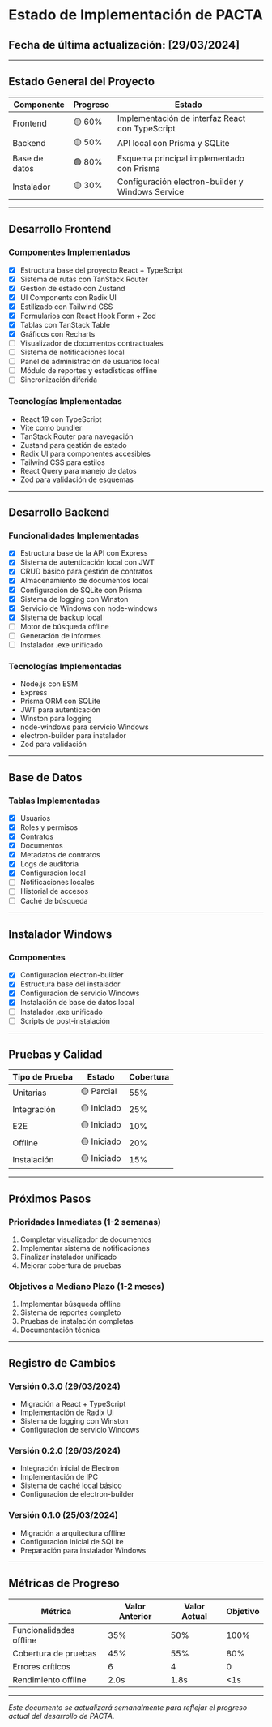 # Estado de Implementación de PACTA

## Fecha de última actualización: [29/03/2024]

---

## Estado General del Proyecto

| Componente | Progreso | Estado |
|------------|----------|--------|
| Frontend   | 🟡 60% | Implementación de interfaz React con TypeScript |
| Backend    | 🟡 50% | API local con Prisma y SQLite |
| Base de datos | 🟢 80% | Esquema principal implementado con Prisma |
| Instalador | 🟡 30% | Configuración electron-builder y Windows Service |

---

## Desarrollo Frontend

### Componentes Implementados
- [x] Estructura base del proyecto React + TypeScript
- [x] Sistema de rutas con TanStack Router
- [x] Gestión de estado con Zustand
- [x] UI Components con Radix UI
- [x] Estilizado con Tailwind CSS
- [x] Formularios con React Hook Form + Zod
- [x] Tablas con TanStack Table
- [x] Gráficos con Recharts
- [ ] Visualizador de documentos contractuales
- [ ] Sistema de notificaciones local
- [ ] Panel de administración de usuarios local
- [ ] Módulo de reportes y estadísticas offline
- [ ] Sincronización diferida

### Tecnologías Implementadas
- React 19 con TypeScript
- Vite como bundler
- TanStack Router para navegación
- Zustand para gestión de estado
- Radix UI para componentes accesibles
- Tailwind CSS para estilos
- React Query para manejo de datos
- Zod para validación de esquemas

---

## Desarrollo Backend

### Funcionalidades Implementadas
- [x] Estructura base de la API con Express
- [x] Sistema de autenticación local con JWT
- [x] CRUD básico para gestión de contratos
- [x] Almacenamiento de documentos local
- [x] Configuración de SQLite con Prisma
- [x] Sistema de logging con Winston
- [x] Servicio de Windows con node-windows
- [x] Sistema de backup local
- [ ] Motor de búsqueda offline
- [ ] Generación de informes
- [ ] Instalador .exe unificado

### Tecnologías Implementadas
- Node.js con ESM
- Express
- Prisma ORM con SQLite
- JWT para autenticación
- Winston para logging
- node-windows para servicio Windows
- electron-builder para instalador
- Zod para validación

---

## Base de Datos

### Tablas Implementadas
- [x] Usuarios
- [x] Roles y permisos
- [x] Contratos
- [x] Documentos
- [x] Metadatos de contratos
- [x] Logs de auditoría
- [x] Configuración local
- [ ] Notificaciones locales
- [ ] Historial de accesos
- [ ] Caché de búsqueda

---

## Instalador Windows

### Componentes
- [x] Configuración electron-builder
- [x] Estructura base del instalador
- [x] Configuración de servicio Windows
- [x] Instalación de base de datos local
- [ ] Instalador .exe unificado
- [ ] Scripts de post-instalación

---

## Pruebas y Calidad

| Tipo de Prueba | Estado | Cobertura |
|----------------|--------|-----------|
| Unitarias      | 🟡 Parcial | 55% |
| Integración    | 🟡 Iniciado | 25% |
| E2E            | 🟡 Iniciado | 10% |
| Offline        | 🟡 Iniciado | 20% |
| Instalación    | 🟡 Iniciado | 15% |

---

## Próximos Pasos

### Prioridades Inmediatas (1-2 semanas)
1. Completar visualizador de documentos
2. Implementar sistema de notificaciones
3. Finalizar instalador unificado
4. Mejorar cobertura de pruebas

### Objetivos a Mediano Plazo (1-2 meses)
1. Implementar búsqueda offline
2. Sistema de reportes completo
3. Pruebas de instalación completas
4. Documentación técnica

---

## Registro de Cambios

### Versión 0.3.0 (29/03/2024)
- Migración a React + TypeScript
- Implementación de Radix UI
- Sistema de logging con Winston
- Configuración de servicio Windows

### Versión 0.2.0 (26/03/2024)
- Integración inicial de Electron
- Implementación de IPC
- Sistema de caché local básico
- Configuración de electron-builder

### Versión 0.1.0 (25/03/2024)
- Migración a arquitectura offline
- Configuración inicial de SQLite
- Preparación para instalador Windows

---

## Métricas de Progreso

| Métrica | Valor Anterior | Valor Actual | Objetivo |
|---------|---------------|--------------|----------|
| Funcionalidades offline | 35% | 50% | 100% |
| Cobertura de pruebas | 45% | 55% | 80% |
| Errores críticos | 6 | 4 | 0 |
| Rendimiento offline | 2.0s | 1.8s | <1s |

---

*Este documento se actualizará semanalmente para reflejar el progreso actual del desarrollo de PACTA.* 